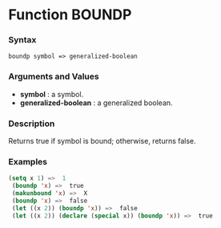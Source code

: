 <!-- Generated on 05/10/2020 by https://github.com/anto2oo/clhs-evolved -->

# Function BOUNDP

### Syntax
`boundp symbol => generalized-boolean`  


### Arguments and Values
- **symbol** : a symbol.   
- **generalized-boolean** : a generalized boolean.   


### Description
Returns true if symbol is bound; otherwise, returns false.



### Examples
```lisp 
(setq x 1) =>  1
 (boundp 'x) =>  true
 (makunbound 'x) =>  X
 (boundp 'x) =>  false
 (let ((x 2)) (boundp 'x)) =>  false
 (let ((x 2)) (declare (special x)) (boundp 'x)) =>  true
```
